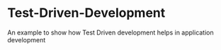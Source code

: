 # Test-Driven-Development
An example to show how Test Driven development helps in application development
